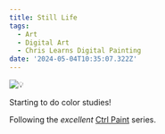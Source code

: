 ```yaml
---
title: Still Life
tags:
  - Art
  - Digital Art
  - Chris Learns Digital Painting
date: '2024-05-04T10:35:07.322Z'
---
```


![💡](http://res.cloudinary.com/cpadilla/image/upload/v1714759239/chrisdpadilla/blog/art/qdboj8odf90ttzskm261.jpg)

Starting to do color studies!

Following the _excellent_ [Ctrl Paint](https://www.ctrlpaint.com/) series.
